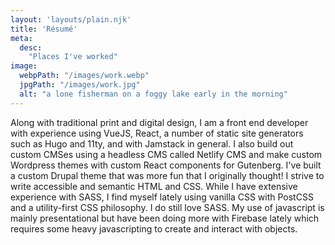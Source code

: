 ```yaml
---
layout: 'layouts/plain.njk'
title: 'Résumé'
meta:
  desc:
    "Places I've worked"
image:
  webpPath: "/images/work.webp"
  jpgPath: "/images/work.jpg"
  alt: "a lone fisherman on a foggy lake early in the morning"
---
```


Along with traditional print and digital design, I am a front end developer with experience using VueJS, React, a number of static site generators such as Hugo and 11ty, and with Jamstack in general. I also build out custom CMSes using a headless CMS called Netlify CMS and make custom Wordpress themes with custom React components for Gutenberg. I've built a custom Drupal theme that was more fun that I originally thought! I strive to write accessible and semantic HTML and CSS. While I have extensive experience with SASS, I find myself lately using vanilla CSS with PostCSS and a utility-first CSS philosophy. I do still love SASS. My use of javascript is mainly presentational but have been doing more with Firebase lately which requires some heavy javascripting to create and interact with objects.